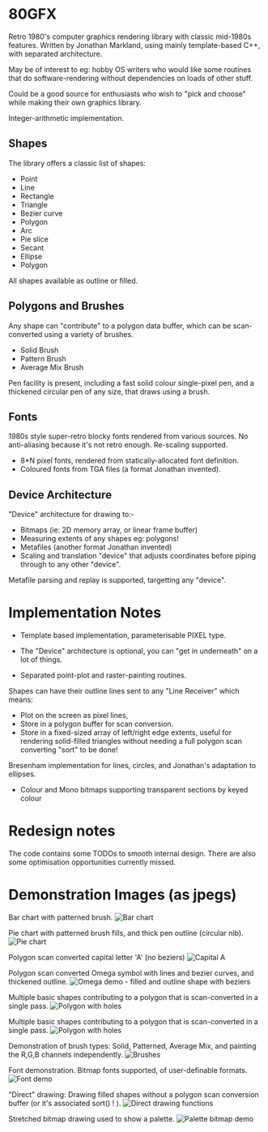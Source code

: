 80GFX
=====

Retro 1980's computer graphics rendering library with classic mid-1980s features.
Written by Jonathan Markland, using mainly template-based C++, with separated
architecture.

May be of interest to eg: hobby OS writers who would like some routines
that do software-rendering without dependencies on loads of other stuff.

Could be a good source for enthusiasts who wish to "pick and choose" while
making their own graphics library.

Integer-arithmetic implementation.




Shapes
------

The library offers a classic list of shapes:

- Point
- Line
- Rectangle
- Triangle
- Bezier curve
- Polygon
- Arc
- Pie slice
- Secant
- Ellipse
- Polygon 

All shapes available as outline or filled.



Polygons and Brushes
--------------------

Any shape can "contribute" to a polygon data buffer, which can be 
scan-converted using a variety of brushes.

- Solid Brush
- Pattern Brush
- Average Mix Brush

Pen facility is present, including a fast solid colour single-pixel pen,
and a thickened circular pen of any size, that draws using a brush.



Fonts
-----

1980s style super-retro blocky fonts rendered from various sources.
No anti-aliasing because it's not retro enough.
Re-scaling supported.

- 8*N pixel fonts, rendered from statically-allocated font definition.
- Coloured fonts from TGA files (a format Jonathan invented).



Device Architecture
-------------------

"Device" architecture for drawing to:-

- Bitmaps (ie: 2D memory array, or linear frame buffer)
- Measuring extents of any shapes  eg: polygons!
- Metafiles  (another format Jonathan invented)
- Scaling and translation "device" that adjusts coordinates before piping 
  through to any other "device".

Metafile parsing and replay is supported, targetting any "device".



Implementation Notes
====================

- Template based implementation, parameterisable PIXEL type.

- The "Device" architecture is optional, you can "get in underneath"
  on a lot of things.

- Separated point-plot and raster-painting routines.

Shapes can have their outline lines sent to any "Line Receiver"
which means:

- Plot on the screen as pixel lines, 
- Store in a polygon buffer for scan conversion.
- Store in a fixed-sized array of left/right edge extents, useful
  for rendering solid-filled triangles without needing a full
  polygon scan converting "sort" to be done!

Bresenham implementation for lines, circles, and Jonathan's 
adaptation to ellipses.


- Colour and Mono bitmaps supporting transparent sections by keyed colour


Redesign notes
==============
The code contains some TODOs to smooth internal design.
There are also some optimisation opportunities currently missed.


Demonstration Images (as jpegs)
===============================

Bar chart with patterned brush.
![Bar chart](/Examples/BarChart.jpg)

Pie chart with patterned brush fills, and thick pen outline (circular nib).
![Pie chart](/Examples/PieChart.jpg)

Polygon scan converted capital letter 'A' (no beziers)
![Capital A](/Examples/CapitalA.jpg)

Polygon scan converted Omega symbol with lines and bezier curves, and thickened outline.
![Omega demo - filled and outline shape with beziers](/Examples/Omega.jpg)

Multiple basic shapes contributing to a polygon that is scan-converted in a single pass.
![Polygon with holes](/Examples/PolyWithHoles.jpg)

Multiple basic shapes contributing to a polygon that is scan-converted in a single pass.
![Polygon with holes](/Examples/PolyWithHoles2.jpg)

Demonstration of brush types: Solid, Patterned, Average Mix, and painting the R,G,B channels independently.
![Brushes](/Examples/Brushes.jpg)

Font demonstration.  Bitmap fonts supported, of user-definable formats.
![Font demo](/Examples/FontDemo.jpg)

"Direct" drawing:  Drawing filled shapes without a polygon scan conversion buffer (or it's associated sort() ! ).
![Direct drawing functions](/Examples/DirectFunctionsDemo.jpg)

Stretched bitmap drawing used to show a palette.
![Palette bitmap demo](/Examples/PaletteDemo.jpg)


